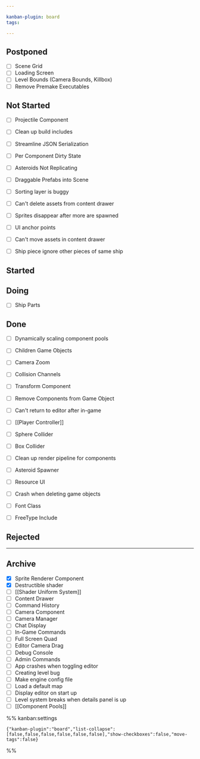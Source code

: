 ```yaml
---

kanban-plugin: board
tags: 

---
```


## Postponed

- [ ] Scene Grid
- [ ] Loading Screen
- [ ] Level Bounds (Camera Bounds, Killbox)
- [ ] Remove Premake Executables

## Not Started

- [ ] Projectile Component
- [ ] Clean up build includes
- [ ] Streamline JSON Serialization
- [ ] Per Component Dirty State
- [ ] Asteroids Not Replicating
- [ ] Draggable Prefabs into Scene
- [ ] Sorting layer is buggy
- [ ] Can't delete assets from content drawer
- [ ] Sprites disappear after more are spawned
- [ ] UI anchor points
- [ ] Can't move assets in content drawer
- [ ] Ship piece ignore other pieces of same ship


## Started



## Doing

- [ ] Ship Parts


## Done

- [ ] Dynamically scaling component pools
- [ ] Children Game Objects
- [ ] Camera Zoom
- [ ] Collision Channels
- [ ] Transform Component
- [ ] Remove Components from Game Object
- [ ] Can't return to editor after in-game
- [ ] [[Player Controller]]
- [ ] Sphere Collider
- [ ] Box Collider
- [ ] Clean up render pipeline for components
- [ ] Asteroid Spawner
- [ ] Resource UI
- [ ] Crash when deleting game objects
- [ ] Font Class
- [ ] FreeType Include


## Rejected



***

## Archive

- [x] Sprite Renderer Component
- [x] Destructible shader
- [ ] [[Shader Uniform System]]
- [ ] Content Drawer
- [ ] Command History
- [ ] Camera Component
- [ ] Camera Manager
- [ ] Chat Display
- [ ] In-Game Commands
- [ ] Full Screen Quad
- [ ] Editor Camera Drag
- [ ] Debug Console
- [ ] Admin Commands
- [ ] App crashes when toggling editor
- [ ] Creating level bug
- [ ] Make engine config file
- [ ] Load a default map
- [ ] Display editor on start up
- [ ] Level system breaks when details panel is up
- [ ] [[Component Pools]]

%% kanban:settings
```
{"kanban-plugin":"board","list-collapse":[false,false,false,false,false,false],"show-checkboxes":false,"move-tags":false}
```
%%